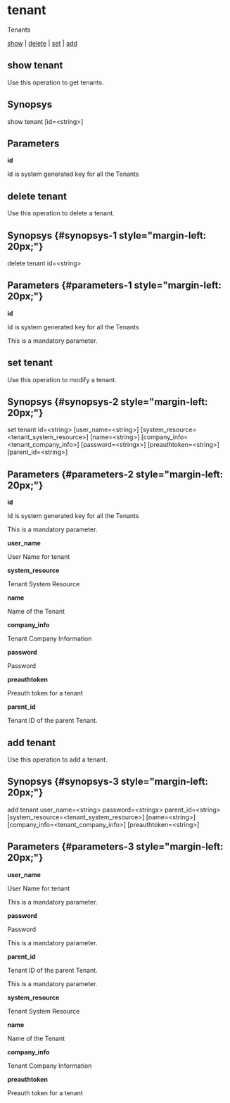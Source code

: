 # tenant

Tenants

[show](#show%20tenant) | [delete](#delete%20tenant) | [set](#set%20tenant) | [add](#add%20tenant)

## show tenant

Use this operation to get tenants.

## Synopsys 

show tenant \[id=&lt;string&gt;\]

## Parameters 

**id**

Id is system generated key for all the Tenants

## delete tenant

Use this operation to delete a tenant.

## Synopsys {#synopsys-1 style="margin-left: 20px;"}

delete tenant id=&lt;string&gt;

## Parameters {#parameters-1 style="margin-left: 20px;"}

**id**

Id is system generated key for all the Tenants

This is a mandatory parameter.

## set tenant

Use this operation to modify a tenant.

## Synopsys {#synopsys-2 style="margin-left: 20px;"}

set tenant id=&lt;string&gt; \[user\_name=&lt;string&gt;\] \[system\_resource=&lt;tenant\_system\_resource&gt;\] \[name=&lt;string&gt;\] \[company\_info=&lt;tenant\_company\_info&gt;\] \[password=&lt;stringx&gt;\] \[preauthtoken=&lt;string&gt;\] \[parent\_id=&lt;string&gt;\]

## Parameters {#parameters-2 style="margin-left: 20px;"}

**id**

Id is system generated key for all the Tenants

This is a mandatory parameter.

**user\_name**

User Name for tenant

**system\_resource**

Tenant System Resource

**name**

Name of the Tenant

**company\_info**

Tenant Company Information

**password**

Password

**preauthtoken**

Preauth token for a tenant

**parent\_id**

Tenant ID of the parent Tenant.

## add tenant

Use this operation to add a tenant.

## Synopsys {#synopsys-3 style="margin-left: 20px;"}

add tenant user\_name=&lt;string&gt; password=&lt;stringx&gt; parent\_id=&lt;string&gt; \[system\_resource=&lt;tenant\_system\_resource&gt;\] \[name=&lt;string&gt;\] \[company\_info=&lt;tenant\_company\_info&gt;\] \[preauthtoken=&lt;string&gt;\]

## Parameters {#parameters-3 style="margin-left: 20px;"}

**user\_name**

User Name for tenant

This is a mandatory parameter.

**password**

Password

This is a mandatory parameter.

**parent\_id**

Tenant ID of the parent Tenant.

This is a mandatory parameter.

**system\_resource**

Tenant System Resource

**name**

Name of the Tenant

**company\_info**

Tenant Company Information

**preauthtoken**

Preauth token for a tenant
